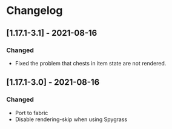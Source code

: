 # Changelog

## [1.17.1-3.1] - 2021-08-16

### Changed

- Fixed the problem that chests in item state are not rendered.

## [1.17.1-3.0] - 2021-08-16

### Changed

- Port to fabric
- Disable rendering-skip when using Spygrass
